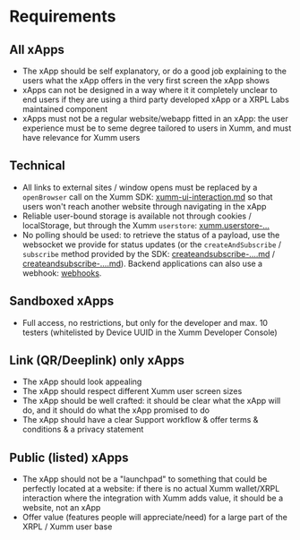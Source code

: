 # Requirements

## All xApps

* The xApp should be self explanatory, or do a good job explaining to the users what the xApp offers in the very first screen the xApp shows
* xApps can not be designed in a way where it it completely unclear to end users if they are using a third party developed xApp or a XRPL Labs maintained component
* xApps must not be a regular website/webapp fitted in an xApp: the user experience must be to seme degree tailored to users in Xumm, and must have relevance for Xumm users

## Technical&#x20;

* All links to external sites / window opens must be replaced by a `openBrowser` call on the Xumm SDK: [xumm-ui-interaction.md](xumm-ui-interaction.md "mention") so that users won't reach another website through navigating in the xApp
* Reliable user-bound storage is available not through cookies / localStorage, but through the Xumm `userstore`: [xumm.userstore-...](../../js-ts-sdk/sdk-ts-js/xumm.userstore-.../ "mention")
* No polling should be used: to retrieve the status of a payload, use the websocket we provide for status updates (or the `createAndSubscribe` / `subscribe` method provided by the SDK: [createandsubscribe-....md](../../js-ts-sdk/sdk-ts-js/xumm.payload-.../createandsubscribe-....md "mention") / [createandsubscribe-....md](../../js-ts-sdk/sdk-ts-js/xumm.payload-.../createandsubscribe-....md "mention")). Backend applications can also use a webhook: [webhooks](../../concepts/payloads-sign-requests/status-updates/webhooks/ "mention").

## Sandboxed xApps

* Full access, no restrictions, but only for the developer and max. 10 testers (whitelisted by Device UUID in the Xumm Developer Console)

## Link (QR/Deeplink) only xApps

* The xApp should look appealing
* The xApp should respect different Xumm user screen sizes
* The xApp should be well crafted: it should be clear what the xApp will do, and it should do what the xApp promised to do
* The xApp should have a clear Support workflow & offer terms & conditions & a privacy statement

## Public (listed) xApps

* The xApp should not be a "launchpad" to something that could be perfectly located at a website: if there is no actual Xumm wallet/XRPL interaction where the integration with Xumm adds value, it should be a website, not an xApp
* Offer value (features people will appreciate/need) for a large part of the XRPL / Xumm user base
